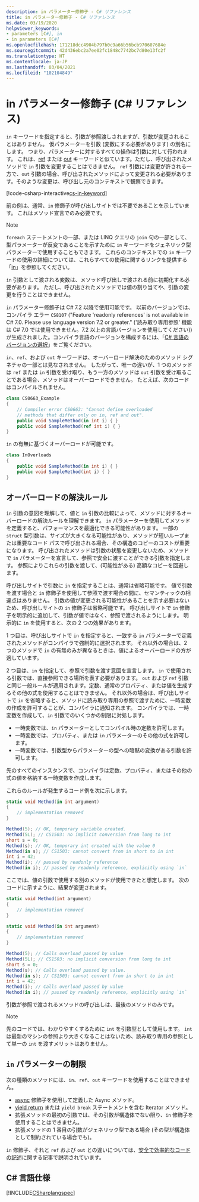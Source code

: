 ```yaml
---
description: in パラメーター修飾子 - C# リファレンス
title: in パラメーター修飾子 - C# リファレンス
ms.date: 03/19/2020
helpviewer_keywords:
- parameters [C#], in
- in parameters [C#]
ms.openlocfilehash: 171218dcc4904b797b0c9a66b56bcb970607684e
ms.sourcegitcommit: 42d436ebc2a7ee02fc1848c7742bc7d80e13fc2f
ms.translationtype: HT
ms.contentlocale: ja-JP
ms.lasthandoff: 03/04/2021
ms.locfileid: "102104849"
---
```

# <a name="in-parameter-modifier-c-reference"></a>in パラメーター修飾子 (C# リファレンス)

`in` キーワードを指定すると、引数が参照渡しされますが、引数が変更されることはありません。 仮パラメーターを引数 (変数にする必要があります) の別名にします。 つまり、パラメーターに対するすべての操作は引数に対して行われます。 これは、[ref](ref.md) または [out](out-parameter-modifier.md) キーワードと似ています。ただし、呼び出されたメソッドで `in` 引数を変更することはできません。 `ref` 引数には変更が許される一方で、`out` 引数の場合、呼び出されたメソッドによって変更される必要があります。そのような変更は、呼び出し元のコンテキストで観察できます。

[!code-csharp-interactive[cs-in-keyword](../../../../samples/snippets/csharp/language-reference/keywords/in-ref-out-modifier/InParameterModifier.cs#1)]  

前の例は、通常、`in` 修飾子が呼び出しサイトでは不要であることを示しています。 これはメソッド宣言でのみ必要です。

> [!NOTE]
> `foreach` ステートメントの一部、または LINQ クエリの `join` 句の一部として、型パラメーターが反変であることを示すために `in` キーワードをジェネリック型パラメーターで使用することもできます。 これらのコンテキストでの `in` キーワードの使用の詳細については、これらすべての使用に関するリンクを提供する「[in](in.md)」を参照してください。
  
`in` 引数として渡される変数は、メソッド呼び出しで渡される前に初期化する必要があります。 ただし、呼び出されたメソッドでは値の割り当てや、引数の変更を行うことはできません。  

`in` パラメーター修飾子は C# 7.2 以降で使用可能です。 以前のバージョンでは、コンパイラ エラー `CS8107` ("Feature 'readonly references' is not available in C# 7.0. Please use language version 7.2 or greater." ('読み取り専用参照' 機能は C# 7.0 では使用できません。7.2 以上の言語バージョンを使用してください)) が生成されました。コンパイラ言語のバージョンを構成するには、「[C# 言語のバージョンの選択](../configure-language-version.md)」をご覧ください。

`in`、`ref`、および `out` キーワードは、オーバーロード解決のためのメソッド シグネチャの一部とは見なされません。 したがって、唯一の違いが、1 つのメソッドは `ref` または `in` 引数を受け取り、もう一方のメソッドは `out` 引数を受け取ることである場合、メソッドはオーバーロードできません。 たとえば、次のコードはコンパイルされません。  
  
```csharp
class CS0663_Example
{
    // Compiler error CS0663: "Cannot define overloaded
    // methods that differ only on in, ref and out".
    public void SampleMethod(in int i) { }
    public void SampleMethod(ref int i) { }
}
```
  
`in` の有無に基づくオーバーロードが可能です。  
  
```csharp
class InOverloads
{
    public void SampleMethod(in int i) { }
    public void SampleMethod(int i) { }
}
```

## <a name="overload-resolution-rules"></a>オーバーロードの解決ルール

`in` 引数の意図を理解して、値と `in` 引数の比較によって、メソッドに対するオーバーロードの解決ルールを理解できます。 `in` パラメーターを使用してメソッドを定義すると、パフォーマンスを最適化できる可能性があります。 一部の `struct` 型引数は、サイズが大きくなる可能性があり、メソッドが短いループまたは重要なコード パスで呼び出される場合、その構造のコピーのコストが重要になります。 呼び出されたメソッドは引数の状態を変更しないため、メソッドで `in` パラメーターを宣言して、参照で安全に渡すことができる引数を指定します。 参照によりこれらの引数を渡して、(可能性がある) 高額なコピーを回避します。

呼び出しサイトで引数に `in` を指定することは、通常は省略可能です。 値で引数を渡す場合と `in` 修飾子を使用して参照で渡す場合の間に、セマンティックの相違点はありません。 引数の値が変更される可能性があることを示す必要はないため、呼び出しサイトの `in` 修飾子は省略可能です。 呼び出しサイトで `in` 修飾子を明示的に追加して、引数が値ではなく、参照で渡されるようにします。 明示的に `in` を使用すると、次の 2 つの効果があります。

1 つ目は、呼び出しサイトで `in` を指定すると、一致する `in` パラメーターで定義されたメソッドがコンパイラで強制的に選択されます。 それ以外の場合は、2 つのメソッドで `in` の有無のみが異なるときは、値によるオーバーロードの方が適しています。

2 つ目は、`in` を指定して、参照で引数を渡す意図を宣言します。 `in` で使用される引数では、直接参照できる場所を表す必要があります。 `out` および `ref` 引数と同じ一般ルールが適用されます。定数、通常のプロパティ、または値を生成するその他の式を使用することはできません。 それ以外の場合は、呼び出しサイトで `in` を省略すると、メソッドに読み取り専用の参照で渡すために、一時変数の作成を許可することが、コンパイラに通知されます。 コンパイラでは、一時変数を作成して、`in` 引数でのいくつかの制限に対処します。

- 一時変数では、`in` パラメーターとしてコンパイル時の定数を許可します。
- 一時変数では、プロパティ、または `in` パラメーターのその他の式を許可します。
- 一時変数では、引数型からパラメーターの型への暗黙の変換がある引数を許可します。

先のすべてのインスタンスで、コンパイラは定数、プロパティ、またはその他の式の値を格納する一時変数を作成します。

これらのルールが発生するコード例を次に示します。

```csharp
static void Method(in int argument)
{
    // implementation removed
}

Method(5); // OK, temporary variable created.
Method(5L); // CS1503: no implicit conversion from long to int
short s = 0;
Method(s); // OK, temporary int created with the value 0
Method(in s); // CS1503: cannot convert from in short to in int
int i = 42;
Method(i); // passed by readonly reference
Method(in i); // passed by readonly reference, explicitly using `in`
```

ここでは、値の引数で使用する別のメソッドが使用できたと想定します。 次のコードに示すように、結果が変更されます。

```csharp
static void Method(int argument)
{
    // implementation removed
}

static void Method(in int argument)
{
    // implementation removed
}

Method(5); // Calls overload passed by value
Method(5L); // CS1503: no implicit conversion from long to int
short s = 0;
Method(s); // Calls overload passed by value.
Method(in s); // CS1503: cannot convert from in short to in int
int i = 42;
Method(i); // Calls overload passed by value
Method(in i); // passed by readonly reference, explicitly using `in`
```

引数が参照で渡されるメソッドの呼び出しは、最後のメソッドのみです。

> [!NOTE]
> 先のコードでは、わかりやすくするために `int` を引数型として使用します。 `int` は最新のマシンの参照より大きくなることはないため、読み取り専用の参照として単一の `int` を渡すメリットはありません。

## <a name="limitations-on-in-parameters"></a>`in` パラメーターの制限

次の種類のメソッドには、`in`、`ref`、`out` キーワードを使用することはできません。  
  
- [async](async.md) 修飾子を使用して定義した Async メソッド。  
- [yield return](yield.md) または `yield break` ステートメントを含む Iterator メソッド。
- 拡張メソッドの最初の引数では、その引数が構造体でない限り、`in` 修飾子を使用することはできません。
- 拡張メソッドの 1 番目の引数がジェネリック型である場合 (その型が構造体として制約されている場合でも)。

`in` 修飾子、それと `ref` および `out` との違いについては、[安全で効率的なコードの記述](../../write-safe-efficient-code.md)に関する記事で説明されています。

## <a name="c-language-specification"></a>C# 言語仕様  

 [!INCLUDE[CSharplangspec](~/includes/csharplangspec-md.md)]  
